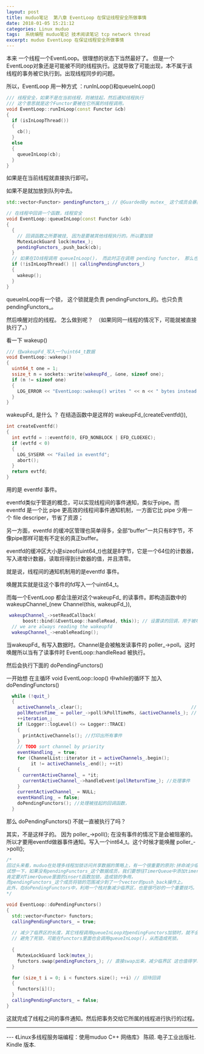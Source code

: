 ```yaml
---
layout: post
title: muduo笔记  第八章 EventLoop 在保证线程安全所做事情
date: 2018-01-05 15:21:12
categories: Linux muduo
tags:  系统编程 muduo笔记 技术阅读笔记 tcp network thread
excerpt: muduo EventLoop 在保证线程安全所做事情
---
```



本来 一个线程一个EventLoop。很理想的状态下当然最好了。
但是一个EventLoop对象还是可能被不同的线程执行。这就导致了可能出现，本不属于该线程的事务被它执行到。出现线程同步的问题。

所以，EventLoop 用一种方式 	：runInLoop()和queueInLoop()

```c++
/// 线程安全，如果不是在当前线程，则被挂起，然后通知线程执行
/// 这个意思就是这个Functor要被在它所属的线程调用。
void EventLoop::runInLoop(const Functor &cb)
{
  if (isInLoopThread())
  {
    cb();
  }
  else
  {
    queueInLoop(cb);
  }
}
```

如果是在当前线程就直接执行即可。

如果不是就加放到队列中去。

```c++
std::vector<Functor> pendingFunctors_; // @GuardedBy mutex_ 这个成员会暴露给其他线程所以要 mutex_做保护。

// 在线程中回调一个函数，线程安全
void EventLoop::queueInLoop(const Functor &cb)
{
  {
    // 回调函数之所要被挂, 因为是要被其他线程执行的。所以要加锁
    MutexLockGuard lock(mutex_); 
    pendingFunctors_.push_back(cb);
  }
  // 如果在IO线程调用 queueInLoop()， 而此时正在调用 pending functor， 那么也必须唤醒。
  if (!isInLoopThread() || callingPendingFunctors_) 
  {
    wakeup();
  }
}
```

queueInLoop有一个锁， 这个锁就是负责 pendingFunctors_的。也只负责pendingFunctors_。 

然后唤醒对应的线程。 怎么做到呢？　（如果同同一线程的情况下，可能就被直接执行了。）

看一下 wakeup()

```c++
/// 往wakeupFd_写入一个uint64_t数据
void EventLoop::wakeup()
{
  uint64_t one = 1;
  ssize_t n = sockets::write(wakeupFd_, &one, sizeof one);
  if (n != sizeof one)
  {
    LOG_ERROR << "EventLoop::wakeup() writes " << n << " bytes instead of 8";
  }
}
```

wakeupFd_ 是什么 ？  在结造函数中是这样的  wakeupFd_(createEventfd()),

```c++
int createEventfd()
{
  int evtfd = ::eventfd(0, EFD_NONBLOCK | EFD_CLOEXEC);
  if (evtfd < 0)
  {
    LOG_SYSERR << "Failed in eventfd";
    abort();
  }
  return evtfd;
}

```
用的是 eventfd 事件。

eventfd类似于管道的概念，可以实现线程间的事件通知，类似于pipe。而eventfd 是一个比 pipe 更高效的线程间事件通知机制，一方面它比 pipe 少用一个 file 
descriper，节省了资源；

另一方面，eventfd 的缓冲区管理也简单得多，全部“buffer”一共只有8字节，不像pipe那样可能有不定长的真正buffer。

eventfd的缓冲区大小是sizeof(uint64_t)也就是8字节，它是一个64位的计数器，写入递增计数器，读取将得到计数器的值，并且清零。

就是说，线程间的通知机制用的是eventfd 事件。

唤醒其实就是往这个事件的fd写入一个uint64_t。

而每一个EventLoop 都会注册对这个wakeupFd_ 的读事件。即构造函数中的 wakeupChannel_(new Channel(this, wakeupFd_)),

```c++
 wakeupChannel_->setReadCallback(
      boost::bind(&EventLoop::handleRead, this)); // 设置读的回调，用于被唤醒时
  // we are always reading the wakeupfd
  wakeupChannel_->enableReading();
```

当wakeupFd_ 有写入数据时。Channel是会被触发读事件的  poller_->poll。这时唤醒所以当有了读事件时 EventLoop::handleRead 被执行。

然后会执行下面的 doPendingFunctors()

一开始想 在主循环 void EventLoop::loop() 中while的循环下 加入 doPendingFunctors()

```c++
  while (!quit_)
  {
    activeChannels_.clear();                                        // 被触发的活跃事件
    pollReturnTime_ = poller_->poll(kPollTimeMs, &activeChannels_); // activeChannels返回激活的事件
    ++iteration_;
    if (Logger::logLevel() <= Logger::TRACE)
    {
      printActiveChannels(); //打印出所有事件
    }
    // TODO sort channel by priority
    eventHandling_ = true;
    for (ChannelList::iterator it = activeChannels_.begin();
         it != activeChannels_.end(); ++it)
    {
      currentActiveChannel_ = *it;
      currentActiveChannel_->handleEvent(pollReturnTime_); //处理事件
    }
    currentActiveChannel_ = NULL;
    eventHandling_ = false;
    doPendingFunctors(); //处理被挂起的回调函数，
  }
```

那么 doPendingFunctors() 不就一直被执行了吗？ 

其实，不是这样子的。 因为 poller_->poll(); 在没有事件的情况下是会被阻塞的。 所以才要用eventfd做器事件通知。写入一个int64_t。这个时候才能唤醒  poller_->poll(); 

```c++
/*
回过头来看，muduo在处理多线程加锁访问共享数据的策略上，有一个很重要的原则:拼命减少临界区的长度
试想一下，如果没有pendingFunctors_这个数据成员，我们要想往TimerQueue中添加timer，
肯定要对TimerQueue里面的insert函数加锁，造成锁的争用，
而pendingFunctors_这个成员将锁的范围减少到了一个vector的push_back操作上。
此外，在doPendingFunctors中，利用一个栈对象减少临界区，也是很巧妙的一个重要技巧。
*/

void EventLoop::doPendingFunctors()
{
  std::vector<Functor> functors;
  callingPendingFunctors_ = true;  
  
  // 减少了临界区的长度，其它线程调用queueInLoop对pendingFunctors加锁时，就不会被阻塞
  // 避免了死锁，可能在functors里面也会调用queueInLoop()，从而造成死锁。
   
  {
    MutexLockGuard lock(mutex_);
    functors.swap(pendingFunctors_); // 直接swap出来，减少临界区 这也值得学习的地方
  }

  for (size_t i = 0; i < functors.size(); ++i) // 招待回调
  {
    functors[i]();
  }
  callingPendingFunctors_ = false;
}
```

这就完成了线程之间的事件通知。然后把事务交给它所属的线程进行执行的过程。


---
 \--- 《Linux多线程服务端编程：使用muduo C++ 网络库》 陈硕. 电子工业出版社. Kindle 版本.






